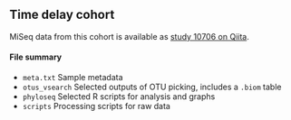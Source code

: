 ## Time delay cohort

MiSeq data from this cohort is available as [study 10706 on Qiita](https://qiita.ucsd.edu/study/description/10706).


#### File summary
- `meta.txt` Sample metadata
- `otus_vsearch` Selected outputs of OTU picking, includes a `.biom` table
- `phyloseq` Selected R scripts for analysis and graphs
- `scripts` Processing scripts for raw data
